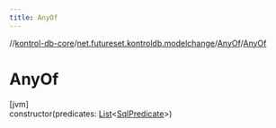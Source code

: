 ```yaml
---
title: AnyOf
---
```

//[kontrol-db-core](../../../index.html)/[net.futureset.kontroldb.modelchange](../index.html)/[AnyOf](index.html)/[AnyOf](-any-of.html)



# AnyOf



[jvm]\
constructor(predicates: [List](https://kotlinlang.org/api/latest/jvm/stdlib/kotlin.collections/-list/index.html)&lt;[SqlPredicate](../-sql-predicate/index.html)&gt;)




